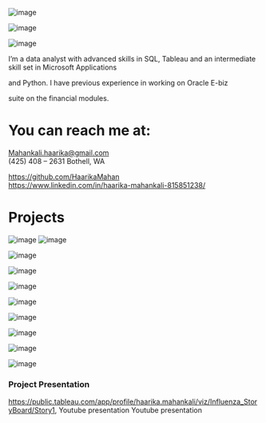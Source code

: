 ![image](https://user-images.githubusercontent.com/107511180/181687546-0ca993bc-f93f-4ef0-bef1-4cd6ab261f3f.png)


![image](https://user-images.githubusercontent.com/107511180/181715936-4a7b7b57-6384-4ff0-9ef2-75d86f72859a.png)

![image](https://user-images.githubusercontent.com/107511180/181716702-8fde9109-17ea-4f05-b3c1-0f34f6d67854.png)

I’m a data analyst with advanced skills in 
SQL, Tableau and an intermediate skill set in Microsoft Applications

and Python. I have previous experience in working on Oracle E-biz 

suite on the financial modules.




# You can reach me at:

Mahankali.haarika@gmail.com      
(425) 408 – 2631 Bothell, WA

 https://github.com/HaarikaMahan                    
 https://www.linkedin.com/in/haarika-mahankali-815851238/    
 

# Projects

![image](https://user-images.githubusercontent.com/107511180/181689469-fad0b1d9-ef9d-4b79-8b54-7b8f52a6ec7e.png)
![image](https://user-images.githubusercontent.com/107511180/181728992-357dbbdf-72cf-40f8-8e48-38a369163319.png)

![image](https://user-images.githubusercontent.com/107511180/181727784-dca9783c-ebf0-417e-b29b-a9e0dfcfa298.png)

![image](https://user-images.githubusercontent.com/107511180/181727841-fd53dc6c-2366-4652-8078-df781ac44bb2.png)

![image](https://user-images.githubusercontent.com/107511180/181728076-8635dd25-99bf-47a2-8643-2e43ec7ccc3c.png)

![image](https://user-images.githubusercontent.com/107511180/181731073-3ea54312-4b2b-4167-a213-85c1ff55449a.png)

![image](https://user-images.githubusercontent.com/107511180/181732916-0b9347f8-284d-4a34-830f-8907eb77f40f.png)

![image](https://user-images.githubusercontent.com/107511180/181733240-e4f8dbf2-9408-4890-9023-7ecd6a088132.png)

![image](https://user-images.githubusercontent.com/107511180/181735562-d886a324-18da-4b01-bb63-8ab0473d8a7b.png)

![image](https://user-images.githubusercontent.com/107511180/181736500-1241f447-4f48-445e-bcab-47796d9072ec.png)
### Project Presentation
https://public.tableau.com/app/profile/haarika.mahankali/viz/Influenza_StoryBoard/Story1, Youtube presentation
Youtube presentation















